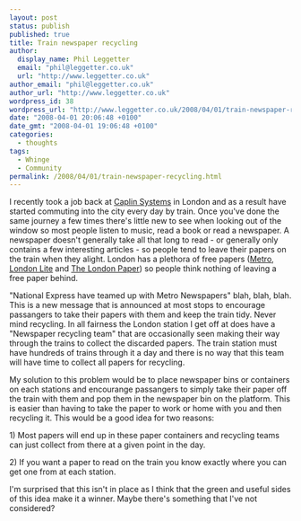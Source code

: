 ```yaml
---
layout: post
status: publish
published: true
title: Train newspaper recycling
author:
  display_name: Phil Leggetter
  email: "phil@leggetter.co.uk"
  url: "http://www.leggetter.co.uk"
author_email: "phil@leggetter.co.uk"
author_url: "http://www.leggetter.co.uk"
wordpress_id: 38
wordpress_url: "http://www.leggetter.co.uk/2008/04/01/train-newspaper-recycling.html"
date: "2008-04-01 20:06:48 +0100"
date_gmt: "2008-04-01 19:06:48 +0100"
categories:
  - thoughts
tags:
  - Whinge
  - Community
permalink: /2008/04/01/train-newspaper-recycling.html
---
```


<p>I recently took a job back at <a href="http://www.caplin.com" title="Capin Systems - AJAX Trading Applications">Caplin Systems</a> in London and as a result have started commuting into the city every day by train. Once you've done the same journey a few times there's little new to see when looking out of the window so most people listen to music, read a book or read a newspaper. A newspaper doesn't generally take all that long to read - or generally only contains a few interesting articles - so people tend to leave their papers on the train when they alight. London has a plethora of free papers (<a href="http://www.metro.co.uk/">Metro</a>, <a href="http://www.thelondonlite.co.uk/">London Lite</a> and <a href="http://www.thelondonpaper.com/">The London Paper</a>) so people think nothing of leaving a free paper behind.</p>
<p>"National Express have teamed up with Metro Newspapers" blah, blah, blah. This is a new message that is announced at most stops to encourage passangers to take their papers with them and keep the train tidy. Never mind recycling. In all fairness the London station I get off at does have a "Newspaper recycling team" that are occasionally seen making their way through the trains to collect the discarded papers. The train station must have hundreds of trains through it a day and there is no way that this team will have time to collect all papers for recycling.</p>
<p>My solution to this problem would be to place newspaper bins or containers on each stations and encourange passangers to simply take their paper off the train with them and pop them in the newspaper bin on the platform. This is easier than having to take the paper to work or home with you and then recycling it. This would be a good idea for two reasons:</p>
<p>1) Most papers will end up in these paper containers and recycling teams can just collect from there at a given point in the day.</p>
<p>2) If you want a paper to read on the train you know exactly where you can get one from at each station.</p>
<p>I'm surprised that this isn't in place as I think that the green and useful sides of this idea make it a winner. Maybe there's something that I've not considered?</p>

